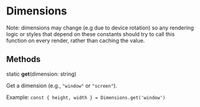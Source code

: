 # Dimensions

Note: dimensions may change (e.g due to device rotation) so any rendering logic
or styles that depend on these constants should try to call this function on
every render, rather than caching the value.

## Methods

static **get**(dimension: string)

Get a dimension (e.g., `"window"` or `"screen"`).

Example: `const { height, width } = Dimensions.get('window')`
